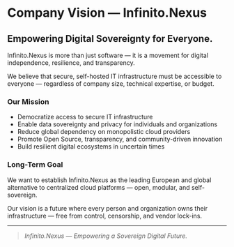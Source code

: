 # Company Vision — Infinito.Nexus

## Empowering Digital Sovereignty for Everyone.

Infinito.Nexus is more than just software — it is a movement for digital independence, resilience, and transparency.

We believe that secure, self-hosted IT infrastructure must be accessible to everyone — regardless of company size, technical expertise, or budget.

### Our Mission
- Democratize access to secure IT infrastructure  
- Enable data sovereignty and privacy for individuals and organizations  
- Reduce global dependency on monopolistic cloud providers  
- Promote Open Source, transparency, and community-driven innovation  
- Build resilient digital ecosystems in uncertain times  

### Long-Term Goal
We want to establish Infinito.Nexus as the leading European and global alternative to centralized cloud platforms — open, modular, and self-sovereign.

Our vision is a future where every person and organization owns their infrastructure — free from control, censorship, and vendor lock-ins.

---

> *Infinito.Nexus — Empowering a Sovereign Digital Future.*
